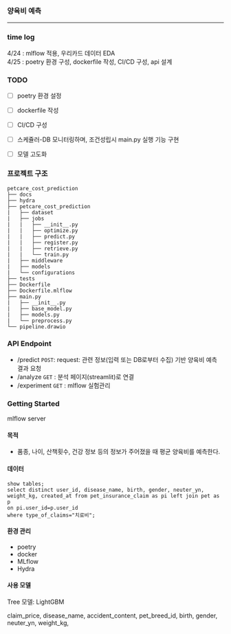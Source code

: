 ### 양육비 예측
-----

### time log
4/24 : mlflow 적용, 우리카드 데이터 EDA  
4/25 : poetry 환경 구성, dockerfile 작성, CI/CD 구성, api 설계  


### TODO  
- [ ] poetry 환경 설정
- [ ] dockerfile 작성
- [ ] CI/CD 구성
- [ ] 스케쥴러-DB 모니터링하며, 조건성립시 main.py 실행 기능 구현
- [ ] 모델 고도화


### 프로젝트 구조
```
petcare_cost_prediction  
├── docs  
├── hydra  
├── petcare_cost_prediction  
|   ├── dataset  
|   ├── jobs  
|   |   ├── __init__.py  
|   |   ├── optimize.py  
|   |   ├── predict.py  
|   |   ├── register.py  
|   |   ├── retrieve.py  
|   |   └── train.py  
|   ├── middleware  
|   ├── models  
|   └── configurations  
├── tests  
├── Dockerfile  
├── Dockerfile.mlflow  
├── main.py  
|   ├── __init__.py
|   ├── base_model.py
|   ├── models.py
|   └── preprocess.py
└── pipeline.drawio  
```

### API Endpoint
- /predict `POST`: request: 관련 정보(입력 또는 DB로부터 수집) 기반 양육비 예측 결과 요청
- /analyze `GET` : 분석 페이지(streamlit)로 연결
- /experiment `GET` : mlflow 실험관리


### Getting Started
mlflow server



#### 목적
- 품종, 나이, 산책횟수, 건강 정보 등의 정보가 주어졌을 때 평균 양육비를 예측한다.

#### 데이터
```
show tables; 
select distinct user_id, disease_name, birth, gender, neuter_yn, weight_kg, created_at from pet_insurance_claim as pi left join pet as p
on pi.user_id=p.user_id
where type_of_claims="치료비";
```


#### 환경 관리
- poetry
- docker
- MLflow
- Hydra



#### 사용 모델
Tree 모델: LightGBM

claim_price, disease_name, accident_content, pet_breed_id, birth, gender, neuter_yn, weight_kg, 